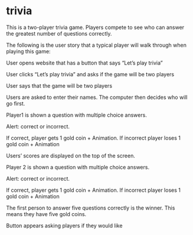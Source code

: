 # trivia

This is a two-player trivia game. Players compete to see who can answer the greatest number of questions correctly.

The following is the user story that a typical player will walk through when playing this game: 

User opens website that has a button that says “Let’s play trivia”

User clicks “Let’s play trivia” and asks if the game will be two players

User says that the game will be two players

Users are asked to enter their names. The computer then decides who will go first. 

Player1 is shown a question with multiple choice answers. 

Alert: correct or incorrect. 

If correct, player gets 1 gold coin + Animation. 
If incorrect player loses 1 gold coin + Animation

Users’ scores are displayed on the top of the screen. 

Player 2 is shown a question with multiple choice answers.

Alert: correct or incorrect. 

If correct, player gets 1 gold coin + Animation. 
If incorrect player loses 1 gold coin + Animation

The first person to answer five questions correctly is the winner. This means they have five gold coins. 

Button appears asking players if they would like 

